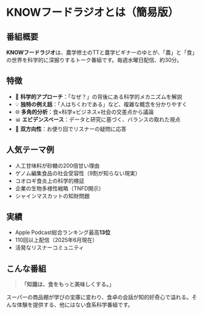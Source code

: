 # KNOWフードラジオとは（簡易版）

## 番組概要
**KNOWフードラジオ**は、農学修士のTTと農学ビギナーのゆとが、「農」と「食」の世界を科学的に深掘りするトーク番組です。毎週水曜日配信、約30分。

## 特徴
- 🔬 **科学的アプローチ**：「なぜ？」の背後にある科学的メカニズムを解説
- 💡 **独特の例え話**：「人はちくわである」など、複雑な概念を分かりやすく
- 🌐 **多角的分析**：食×科学×ビジネス×社会の交差点から議論
- 📊 **エビデンスベース**：データと研究に基づく、バランスの取れた視点
- 🤝 **双方向性**：お便り回でリスナーの疑問に応答

## 人気テーマ例
- 人工甘味料が砂糖の200倍甘い理由
- ゲノム編集食品の社会受容性（9割が知らない現実）
- コオロギ食炎上の科学的検証
- 企業の生物多様性戦略（TNFD開示）
- シャインマスカットの知財問題

## 実績
- Apple Podcast総合ランキング最高**13位**
- 110回以上配信（2025年6月現在）
- 活発なリスナーコミュニティ

## こんな番組
> **「知識は、食をもっと美味しくする。」**

スーパーの商品棚が学びの宝庫に変わり、食卓の会話が知的好奇心で溢れる。そんな体験を提供する、他にはない食系科学番組です。